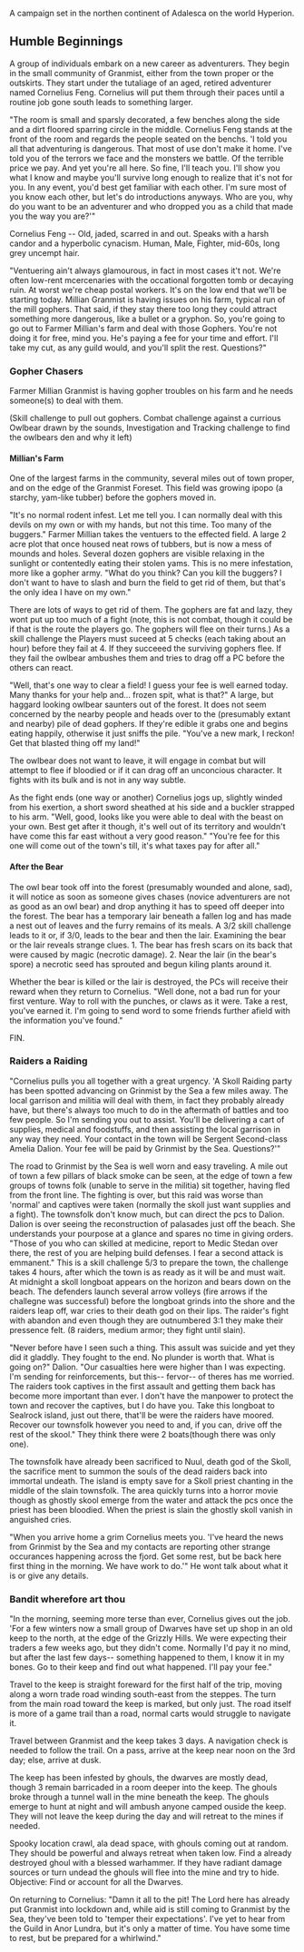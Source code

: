 A campaign set in the northen continent of Adalesca on the world Hyperion.

## Humble Beginnings

A group of individuals embark on a new career as adventurers. They begin in the small community of Granmist, either from the town proper or the outskirts. They start under the tutaliage of an aged, retired adventurer named Cornelius Feng. Cornelius will put them through their paces until a routine job gone south leads to something larger.

"The room is small and sparsly decorated, a few benches along the side and a dirt floored sparring circle in the middle. Cornelius Feng stands at the front of the room and regards the people seated on the benchs. 'I told you all that adventuring is dangerous. That most of use don't make it home. I've told you of the terrors we face and the monsters we battle. Of the terrible price we pay. And yet you're all here. So fine, I'll teach you. I'll show you what I know and maybe you'll survive long enough to realize that it's not for you. In any event, you'd best get familiar with each other. I'm sure most of you know each other, but let's do introductions anyways. Who are you, why do you want to be an adventurer and who dropped you as a child that made you the way you are?'"

Cornelius Feng -- Old, jaded, scarred in and out. Speaks with a harsh candor and a hyperbolic cynacism. Human, Male, Fighter, mid-60s, long grey uncempt hair.

"Ventuering ain't always glamourous, in fact in most cases it't not. We're often low-rent mcercenaries with the occational forgotten tomb or decaying ruin. At worst we're cheap postal workers. It's on the low end that we'll be starting today. Millian Granmist is having issues on his farm, typical run of the mill gophers. That said, if they stay  there too long they could attract something more dangerous, like a bullet or a gryphon. So, you're going to go out to Farmer Millian's farm and deal with those Gophers. You're not doing it for free, mind you. He's paying a fee for your time and effort. I'll take my cut, as any guild would, and you'll split the rest. Questions?"

### Gopher Chasers

Farmer Millian Granmist is having gopher troubles on his farm and he needs someone(s) to deal with them. 

(Skill challenge to pull out gophers. Combat challenge against a currious Owlbear drawn by the sounds, Investigation and Tracking challenge to find the owlbears den and why it left)

#### Millian's Farm

One of the largest farms in the community, several miles out of town proper, and on the edge of the Granmist Foreset. This field was growing ipopo (a starchy, yam-like tubber) before the gophers moved in.

"It's no normal rodent infest. Let me tell you. I can normally deal with this devils on my own or with my hands, but not this time. Too many of the buggers." Farmer Millian takes the ventuers to the effected field. A large 2 acre plot that once housed neat rows of tubbers, but is now a mess of mounds and holes. Several dozen gophers are visible relaxing in the sunlight or contentedly eating their stolen yams. This is no mere infestation, more like a gopher army. "What do you think? Can you kill the buggers? I don't want to have to slash and burn the field to get rid of them, but that's the only idea I have on my own."

There are lots of ways to get rid of them. The gophers are fat and lazy, they wont put up too much of a fight (note, this is not combat, though it could be if that is the route the players go. The gophers will flee on their turns.) As a skill challenge the Players must suceed at 5 checks (each taking about an hour) before they fail at 4. If they succeeed the surviving gophers flee. If they fail the owlbear ambushes them and tries to drag off a PC before the others can react.

"Well, that's one way to clear a field! I guess your fee is well earned today. Many thanks for your help and... frozen spit, what is that?" A large, but haggard looking owlbear saunters out of the forest. It does not seem concerned by the nearby people and heads over to the (presumably extant and nearby) pile of dead gophers. If they're edible it grabs one and begins eating happily, otherwise it just sniffs the pile. "You've a new mark, I reckon! Get that blasted thing off my land!"

The owlbear does not want to leave, it will engage in combat but will attempt to flee if bloodied or if it can drag off an unconcious character. It fights with its bulk and is not in any way subtle.

As the fight ends (one way or another) Cornelius jogs up, slightly winded from his exertion, a short sword sheathed at his side and a buckler strapped to his arm. "Well, good, looks like you were able to deal with the beast on your own. Best get after it though, it's well out of its territory and wouldn't have come this far east without a very good reason." "You're fee for this one will come out of the town's till, it's what taxes pay for after all."

#### After the Bear

The owl bear took off into the forest (presumably wounded and alone, sad), it will notice as soon as someone gives chases (novice adventurers are not as good as an owl bear) and drop anything it has to speed off deeper into the forest. The bear has a temporary lair beneath a fallen log and has made a nest out of leaves and the furry remains of its meals. A 3/2 skill challenge leads to it or, if 3/0, leads to the bear and then the lair. Examining the bear or the lair reveals strange clues. 1. The bear has fresh scars on its back that were caused by magic (necrotic damage). 2. Near the lair (in the bear's spore) a necrotic seed has sprouted and begun kiling plants around it.

Whether the bear is killed or the lair is destroyed, the PCs will receive their reward when they return to Cornelius.
"Well done, not a bad run for your first venture. Way to roll with the punches, or claws as it were. Take a rest, you've earned it. I'm going to send word to some friends further afield with the information you've found."

FIN.

### Raiders a Raiding

"Cornelius pulls you all together with a great urgency. 'A Skoll Raiding party has been spotted advancing on Grinmist by the Sea a few miles away. The local garrison and militia will deal with them, in fact they probably already have, but there's always too much to do in the aftermath of battles and too few people. So I'm sending you out to assist. You'll be delivering a cart of supplies, medical and foodstuffs, and then assisting the local garrison in any way they need. Your contact in the town will be Sergent Second-class Amelia Dalion. Your fee will be paid by Grinmist by the Sea. Questions?'"

The road to Grinmist by the Sea is well worn and easy traveling. A mile out of town a few pillars of black smoke can be seen, at the edge of town a few groups of towns folk (unable to serve in the militia) sit together, having fled from the front line. The fighting is over, but this raid was worse than 'normal' and captives were taken (normally the skoll just want supplies and a fight). The townsfolk don't know much, but can direct the pcs to Dalion.
Dalion is over seeing the reconstruction of palasades just off the beach. She understands your pourpose at a glance and spares no time in giving orders. "Those of you who can skilled at medicine, report to Medic Stedan over there, the rest of you are helping build defenses. I fear a second attack is emmanent." This is a skill challenge 5/3 to prepare the town, the challenge takes 4 hours, after which the town is as ready as it will be and must wait. At midnight a skoll longboat appears on the horizon and bears down on the beach. The defenders launch several arrow volleys (fire arrows if the challegne was successful) before the longboat grinds into the shore and the raiders leap off, war cries to their death god on their lips. The raider's fight with abandon and even though they are outnumbered 3:1 they make their pressence felt. (8 raiders, medium armor; they fight until slain).

"Never before have I seen such a thing. This assult was suicide and yet they did it gladdly. They fought to the end. No plunder is worth that. What is going on?" Dalion. "Our casualties here were higher than I was expecting. I'm sending for reinforcements, but this-- fervor-- of theres has me worried. The raiders took captives in the first assault and getting them back has become more important than ever. I don't have the manpower to protect the town and recover the captives, but I do have you. Take this longboat to Sealrock island, just out there, that'll be were the raiders have moored. Recover our townsfolk however you need to and, if you can, drive off the rest of the skool." They think there were 2 boats(though there was only one).

The townsfolk have already been sacrificed to Nuul, death god of the Skoll, the sacrifice ment to summon the souls of the dead raiders back into immortal undeath. The island is empty save for a Skoll priest chanting in the middle of the slain townsfolk. The area quickly turns into a horror movie though as ghostly skool emerge from the water and attack the pcs once the priest has been bloodied. When the priest is slain the ghostly skoll vanish in anguished cries.

"When you arrive home a grim Cornelius meets you. 'I've heard the news from Grinmist by the Sea and my contacts are reporting other strange occurances happening across the fjord. Get some rest, but be back here first thing in the morning. We have work to do.'" He wont talk about what it is or give any details.

### Bandit wherefore art thou

"In the morning, seeming more terse than ever, Cornelius gives out the job. 'For a few winters now a small group of Dwarves have set up shop in an old keep to the north, at the edge of the Grizzly Hills. We were expecting their traders a few weeks ago, but they didn't come. Normally I'd pay it no mind, but after the last few days-- something happened to them, I know it in my bones. Go to their keep and find out what happened. I'll pay your fee."

Travel to the keep is straight foreward for the first half of the trip, moving along a worn trade road winding south-east from the steppes. The turn from the main road toward the keep is marked, but only just. The road itself is more of a game trail than a road, normal carts would struggle to navigate it.

Travel between Granmist and the keep takes 3 days. A navigation check is needed to follow the trail. On a pass, arrive at the keep near noon on the 3rd day; else, arrive at dusk.

The keep has been infested by ghouls, the dwarves are mostly dead, though 3 remain barricaded in a room deeper into the keep. The ghouls broke through a tunnel wall in the mine beneath the keep. The ghouls emerge to hunt at night and will ambush anyone camped ouside the keep. They will not leave the keep during the day and will retreat to the mines if needed.

Spooky location crawl, ala dead space, with ghouls coming out at random. They should be powerful and always retreat when taken low. Find a already destroyed ghoul with a blessed warhammer. If they have radiant damage sources or turn undead the ghouls will flee into the mine and try to hide. Objective: Find or account for all the Dwarves.

On returning to Cornelius: "Damn it all to the pit! The Lord here has already put Granmist into lockdown and, while aid is still coming to Granmist by the Sea, they've been told to 'temper their expectations'. I've yet to hear from the Guild in Anor Lundra, but it's only a matter of time. You have some time to rest, but be prepared for a whirlwind."
